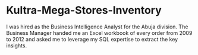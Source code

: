 # Kultra-Mega-Stores-Inventory
I was hired as the Business Intelligence Analyst for the Abuja division. The Business Manager handed me an Excel workbook of every order from 2009 to 2012 and asked me to leverage my SQL expertise to extract the key insights.
